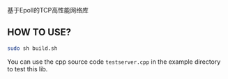 基于Epoll的TCP高性能网络库

## HOW TO USE?

```bash
sudo sh build.sh
```
You can use the cpp source code `testserver.cpp` in the example directory to test this lib.
